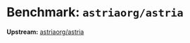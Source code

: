 # Benchmark: `astriaorg/astria`

**Upstream:** [astriaorg/astria](https://github.com/astriaorg/astria)
